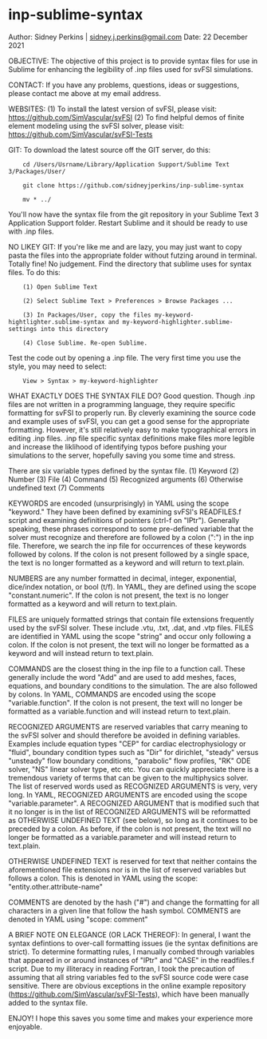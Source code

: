 # inp-sublime-syntax
Author: Sidney Perkins | sidney.j.perkins@gmail.com
Date:   22 December 2021

OBJECTIVE:
    The objective of this project is to provide syntax files for use in Sublime for enhancing the legibility of .inp files used for svFSI simulations.

CONTACT:
    If you have any problems, questions, ideas or suggestions, please contact me above at my email address.

WEBSITES:
    (1) To install the latest version of svFSI, please visit: https://github.com/SimVascular/svFSI
    (2) To find helpful demos of finite element modeling using the svFSI solver, please visit: https://github.com/SimVascular/svFSI-Tests

GIT:
    To download the latest source off the GIT server, do this:

        cd /Users/Usrname/Library/Application Support/Sublime Text 3/Packages/User/

        git clone https://github.com/sidneyjperkins/inp-sublime-syntax
    
        mv * ../
    
You'll now have the syntax file from the git repository in your Sublime Text 3 Application Support folder. Restart Sublime and it should be ready to use with .inp files.

NO LIKEY GIT:
    If you're like me and are lazy, you may just want to copy pasta the files into the appropriate folder without futzing around in terminal. Totally fine! No judgement. Find the directory that sublime uses for syntax files. To do this:
    
        (1) Open Sublime Text
        
        (2) Select Sublime Text > Preferences > Browse Packages ...
        
        (3) In Packages/User, copy the files my-keyword-hightlighter.sublime-syntax and my-keyword-highlighter.sublime-settings into this directory
        
        (4) Close Sublime. Re-open Sublime.
        
Test the code out by opening a .inp file. The very first time you use the style, you may need to select:
        
        View > Syntax > my-keyword-highlighter

WHAT EXACTLY DOES THE SYNTAX FILE DO?
    Good question. Though .inp files  are not written in a programming language, they require specific formatting for svFSI to properly run. By cleverly examining the source code and example uses of svFSI, you can get a good sense for the appropriate formatting. However, it's still relatively easy to make typographical errors in editing .inp files. .inp file specific syntax definitions make files more legible and increase the liklihood of identifying typos before pushing your simulations to the server, hopefully saving you some time and stress.
    
There are six variable types defined by the syntax file.
    (1) Keyword
    (2) Number
    (3) File
    (4) Command
    (5) Recognized arguments
    (6) Otherwise undefined text
    (7) Comments
    
KEYWORDS are encoded (unsurprisingly) in YAML using the scope "keyword." They have been defined by examining svFSI's READFILES.f script and examining definitions of pointers (ctrl-f on "lPtr"). Generally speaking, these phrases correspond to some pre-defined variable that the solver must recognize and therefore are followed by a colon (":") in the inp file. Therefore, we search the inp file for occurrences of these keywords followed by colons. If the colon is not present followed by a single space, the text is no longer formatted as a keyword and will return to text.plain.

NUMBERS are any number formatted in decimal, integer, exponential, dice/index notation, or bool (t/f). In YAML, they are defined using the scope "constant.numeric". If the colon is not present, the text is no longer formatted as a keyword and will return to text.plain.

FILES are uniquely formatted strings that contain file extensions frequently used by the svFSI solver. These include .vtu, .txt, .dat, and .vtp files. FILES are identified in YAML using the scope "string" and occur only following a colon. If the colon is not present, the text will no longer be formatted as a keyword and will instead return to text.plain.

COMMANDS are the closest thing in the inp file to a function call. These generally include the word "Add" and are used to add meshes, faces, equations, and boundary conditions to the simulation. The are also followed by colons. In YAML, COMMANDS are encoded using the scope "variable.function". If the colon is not present, the text will no longer be formatted as a variable.function and will instead return to text.plain.

RECOGNIZED ARGUMENTS are reserved variables that carry meaning to the svFSI solver and should therefore be avoided in defining variables. Examples include equation types "CEP" for cardiac electrophysiology or "fluid", boundary condition types such as "Dir" for dirichlet, "steady" versus "unsteady" flow boundary conditions, "parabolic" flow profiles, "RK" ODE solver, "NS" linear solver type, etc etc. You can quickly appreciate there is a tremendous variety of terms that can be given to the multiphysics solver. The list of reserved words used as RECOGNIZED ARGUMENTS is very, very long. In YAML, RECOGNIZED ARGUMENTS are encoded using the scope "variable.parameter". A RECOGNIZED ARGUMENT that is modified such that it no longer is in the list of RECOGNIZED ARGUMENTS will be reformatted as OTHERWISE UNDEFINED TEXT (see below), so long as it continues to be preceded by a colon. As before, if the colon is not present, the text will no longer be formatted as a variable.parameter and will instead return to text.plain.

OTHERWISE UNDEFINED TEXT is reserved for text that neither contains the aforementioned file extensions nor is in the list of reserved variables but follows a colon. This is denoted in YAML using the scope: "entity.other.attribute-name"

COMMENTS are denoted by the hash ("#") and change the formatting for all characters in a given line that follow the hash symbol. COMMENTS are denoted in YAML using "scope: comment"

A BRIEF NOTE ON ELEGANCE (OR LACK THEREOF):
   In general, I want the syntax defintions to over-call formatting issues (ie the syntax definitions are strict). To determine formatting rules, I manually combed through variables that appeared in or around instances of "lPtr" and "CASE" in the readfiles.f script. Due to my illiteracy in reading Fortran, I took the precaution of assuming that all string variables fed to the svFSI source code were case sensitive. There are obvious exceptions in the online example repository (https://github.com/SimVascular/svFSI-Tests), which have been manually added to the syntax file.

ENJOY!
    I hope this saves you some time and makes your experience more enjoyable.
